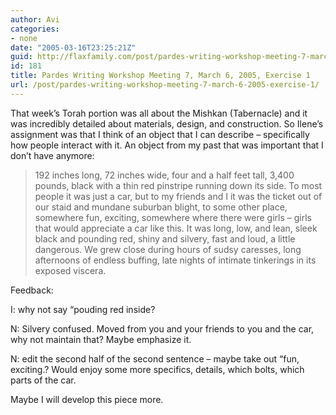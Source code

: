 ```yaml
---
author: Avi
categories:
- none
date: "2005-03-16T23:25:21Z"
guid: http://flaxfamily.com/post/pardes-writing-workshop-meeting-7-march-6-2005-exercise-1/
id: 181
title: Pardes Writing Workshop Meeting 7, March 6, 2005, Exercise 1
url: /post/pardes-writing-workshop-meeting-7-march-6-2005-exercise-1/
---
```

That week&#8217;s Torah portion was all about the Mishkan (Tabernacle) and it was incredibly detailed about materials, design, and construction. So Ilene&#8217;s assignment was that I think of an object that I can describe – specifically how people interact with it. An object from my past that was important that I don&#8217;t have anymore:

> 192 inches long, 72 inches wide, four and a half feet tall, 3,400 pounds, black with a thin red pinstripe running down its side. To most people it was just a car, but to my friends and I it was the ticket out of our staid and mundane suburban blight, to some other place, somewhere fun, exciting, somewhere where there were girls – girls that would appreciate a car like this. It was long, low, and lean, sleek black and pounding red, shiny and silvery, fast and loud, a little dangerous. We grew close during hours of sudsy caresses, long afternoons of endless buffing, late nights of intimate tinkerings in its exposed viscera.

Feedback:

I: why not say “pouding red inside?
  
N: Silvery confused. Moved from you and your friends to you and the car, why not maintain that? Maybe emphasize it.
  
N: edit the second half of the second sentence – maybe take out “fun, exciting.? Would enjoy some more specifics, details, which bolts, which parts of the car.

Maybe I will develop this piece more.